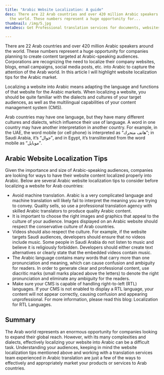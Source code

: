 ```yaml
---
title: "Arabic Website Localization: A guide"
desc: There are 22 Arab countries and over 420 million Arabic speakers around
  the world. These numbers represent a huge opportunity for...
thumbnail: /img/5.jpg
metaDesc: Get Professional translation services for documents, websites, user manuals, and everything else into Arabic at an excellent value.

---
```

<!--StartFragment-->

There are 22 Arab countries and over 420 million Arabic speakers around the world. These numbers represent a huge opportunity for companies planning to create content targeted at Arabic-speaking audiences. Corporations are recognizing the need to localize their company websites, blogs, email campaigns, social media posts, etc. into Arabic to capture the attention of the Arab world. In this article I will highlight website localization tips for the Arabic market.

Localizing a website into Arabic means adapting the language and functions of that website for the Arabic markets. When localizing a website, you should be quite familiar with the dialects and cultures of your target audiences, as well as the multilingual capabilities of your content management system (CMS).

Arab countries may have one language, but they have many different cultures and dialects, which influence their use of language. A word in one country may have another interpretation in another country. For example, in the UAE, the word mobile (or cell phone) is interpreted as “هاتف متحرك”; in Saudi Arabia, it’s “جوال”, and in Egypt, it’s transliterated from the word mobile as “موبايل”.

## **Arabic Website Localization Tips**

Given the importance and size of Arabic-speaking audiences, companies are looking for ways to have their website content localized properly into Arabic. Below are several Arabic website localization tips to consider before localizing a website for Arab countries:

* Avoid machine translation. Arabic is a very complicated language and machine translation will likely fail to interpret the meaning you are trying to convey. Quality sells, so use a professional translation agency with skilled Arabic translators to produce quality Arabic content.
* It is important to choose the right images and graphics that appeal to the culture of your audience. Images displayed on an Arabic website should respect the conservative culture of Arab countries.
* Videos should also respect the culture. For example, if the website targets Saudi audiences, developers should ensure that no videos include music. Some people in Saudi Arabia do not listen to music and believe it is religiously forbidden. Developers should either create text alternatives or clearly state that the embedded videos contain music.
* The Arabic language contains many words that carry more than one pronunciation and meaning, which can cause confusion and ambiguity for readers. In order to generate clear and professional content, use diacritic marks (small marks placed above the letters) to denote the right pronunciation and eliminate any ambiguity for the readers.
* Make sure your CMS is capable of handling right-to-left (RTL) languages. If your CMS is not enabled to display a RTL language, your content will not appear correctly, causing confusion and appearing unprofessional. For more information, please read this blog: Localization for RTL Languages.

## **Summary**

The Arab world represents an enormous opportunity for companies looking to expand their global reach. However, with its many complexities and dialects, effectively localizing your website into Arabic can be a difficult task. Understanding your audiences, keeping in mind the website localization tips mentioned above and working with a translation services team experienced in Arabic translation are just a few of the ways to effectively and appropriately market your products or services to Arab countries.

<!--EndFragment-->